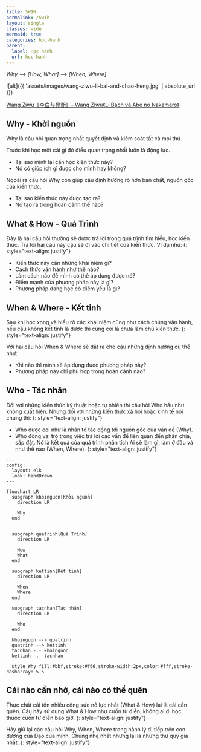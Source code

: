 ```yaml
---
title: 5W1H
permalink: /5w1h
layout: single
classes: wide
mermaid: true
categories: hoc-hanh
parent:
  label: Học hành
  url: hoc-hanh
---
```


*Why --> [How, What] --> [When, Where]*

![alt]({{ 'assets/images/wang-ziwu-li-bai-and-chao-heng.jpg' | absolute_url }})
> <cite>
<a target="_blank" href="https://www.art.salon/artwork/wang-ziwu_li-bai-and-chao-heng_AID1116537">
Wang Ziwu《李白与晁衡》- Wang Ziwu《Lí Bạch và Abe no Nakamaro》
</a>
</cite>


## Why - Khởi nguồn
Why là câu hỏi quan trọng nhất quyết định và kiểm soát tất cả mọi thứ. 

Trước khi học một cái gì đó điều quan trọng nhất luôn là động lực.
- Tại sao mình lại cần học kiến thức này? 
- Nó có giúp ích gì được cho mình hay không?

Ngoài ra câu hỏi Why còn giúp cậu định hướng rõ hơn bản chất, nguồn gốc của kiến thức. 
- Tại sao kiến thức này được tạo ra? 
- Nó tạo ra trong hoàn cảnh thế nào?

## What & How - Quá Trình
Đây là hai câu hỏi thường sẽ được trả lời trong quá trình tìm hiểu, học kiến thức. Trả lời hai câu này cậu sẽ đi vào chi tiết của kiến thức. Ví dụ như:
{: style="text-align: justify"}

- Kiến thức này cần những khái niệm gì?
- Cách thức vận hành như thế nào?
- Làm cách nào để mình có thể áp dụng được nó?
- Điểm mạnh của phương pháp này là gì?
- Phương pháp đang học có điểm yếu là gì?

## When & Where - Kết tinh
Sau khi học xong và hiểu rõ các khái niệm cũng như cách chúng vận hành, nếu cậu không kết tinh là được thì cũng coi là chưa làm chủ kiến thức.
{: style="text-align: justify"}

Với hai câu hỏi When & Where sẽ đặt ra cho cậu những định hướng cụ thể như:

- Khi nào thì mình sẽ áp dụng được phương pháp này?
- Phương pháp này chỉ phù hợp trong hoàn cảnh nào?

## Who - Tác nhân
Đối với những kiến thức kỹ thuật hoặc tự nhiên thì câu hỏi Who hầu như không xuất hiện. Nhưng đối với những kiến thức xã hội hoặc kinh tế nói chung thì:
{: style="text-align: justify"}

- Who được coi như là nhân tố tác động tới nguồn gốc của vấn đề (Why).
- Who đóng vai trò trong việc trả lời các vấn đề liên quan đến phân chia, sắp đặt. Nó là kết quả của quá trình phân tích Ai sẽ làm gì, làm ở đâu và như thế nào (When, Where).
{: style="text-align: justify"}

```mermaid
---
config:
  layout: elk
  look: handDrawn
---

flowchart LR
  subgraph khoinguon[Khởi nguồn]
    direction LR

    Why
  end


  subgraph quatrinh[Quá Trình]
    direction LR

    How
    What
  end

  subgraph kettinh[Kết tinh]
    direction LR

    When
    Where
  end

  subgraph tacnhan[Tác nhân]
    direction LR

    Who
  end

  khoinguon --> quatrinh
  quatrinh --> kettinh
  tacnhan -.- khoinguon
  kettinh -.- tacnhan

  style Why fill:#bbf,stroke:#f66,stroke-width:2px,color:#fff,stroke-dasharray: 5 5
```


## Cái nào cần nhớ, cái nào có thể quên
Thực chất cái tốn nhiều công sức nỗ lực nhất (What & How) lại là cái cần quên. Cậu hãy sử dụng What & How như cuốn từ điển, không ai đi học thuộc cuốn từ điển bao giờ.
{: style="text-align: justify"}

Hãy giữ lại các câu hỏi Why, When, Where trong hành lý đi tiếp trên con đường của Đạo của mình. Chúng nhẹ nhất nhưng lại là những thứ quý giá nhất.
{: style="text-align: justify"}